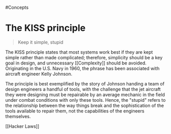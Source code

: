 #Concepts 
# The KISS principle
> Keep it simple, stupid

The KISS principle states that most systems work best if they are kept simple rather than made complicated; therefore, simplicity should be a key goal in design, and unnecessary [[Complexity]] should be avoided. Originating in the U.S. Navy in 1960, the phrase has been associated with aircraft engineer Kelly Johnson.

The principle is best exemplified by the story of Johnson handing a team of design engineers a handful of tools, with the challenge that the jet aircraft they were designing must be repairable by an average mechanic in the field under combat conditions with only these tools. Hence, the "stupid" refers to the relationship between the way things break and the sophistication of the tools available to repair them, not the capabilities of the engineers themselves.

[[Hacker Laws]]
